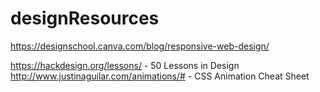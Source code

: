# designResources

https://designschool.canva.com/blog/responsive-web-design/

https://hackdesign.org/lessons/ - 50 Lessons in Design
http://www.justinaguilar.com/animations/# - CSS Animation Cheat Sheet
